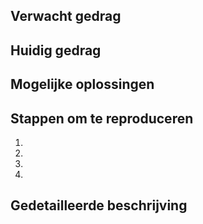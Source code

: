 ## Verwacht gedrag
<!--- Wat zou er moeten gebeuren -->


## Huidig gedrag
<!--- wat gebeurt er nu in werkelijkheid -->


## Mogelijke oplossingen
<!--- Niet noodzakelijk, probeer een oplossing voor het probleem voor te stellen -->


## Stappen om te reproduceren
<!--- Leg de stappen uit die nodig zijn om deze bug te reproduceren -->
1.
2.
3.
4.

## Gedetailleerde beschrijving
<!--- Leg in detail uit wat het probleem zou oplossen -->
